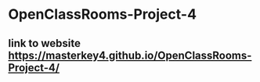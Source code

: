 # OpenClassRooms-Project-4
## link to website https://masterkey4.github.io/OpenClassRooms-Project-4/
